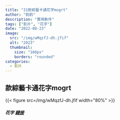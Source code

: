 ```yaml
---
title: "31款綜藝卡通花字mogrt"
author: "鈞鈞"
description: "實用軟件"
tags: ["影片", "花字"]
date: "2022-08-23"
image:
  src: "/img/wMqzfJ-dh.jfif"
  alt: "2023"
  thumbnail:
    size: "160px"
    borders: "rounded"
categories:
  - 影片
---
```


## 款綜藝卡通花字mogrt
{{< figure src=/img/wMqzfJ-dh.jfif width="80%" >}}


##### 花字 [鏈接](https://shopee.tw/31%E6%AC%BE%E7%B6%9C%E8%97%9D%E5%8D%A1%E9%80%9A%E8%8A%B1%E5%AD%97mogrt-i.58487771.21328135552?sp_atk=1d2b2562-5d62-4f32-ac9f-29fbfbdba6ca&xptdk=1d2b2562-5d62-4f32-ac9f-29fbfbdba6ca)
